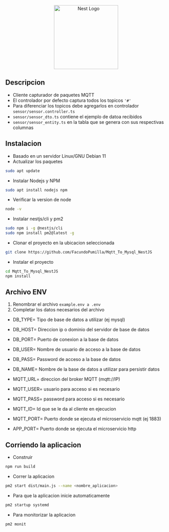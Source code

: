 <p align="center">
  <a href="http://nestjs.com/" target="blank"><img src="https://nestjs.com/img/logo-small.svg" width="200" alt="Nest Logo" /></a>
</p>

## Descripcion

- Cliente capturador de paquetes MQTT
- El controlador por defecto captura todos los topicos `'#'`
- Para diferenciar los topicos debe agregarlos en controlador `sensor/sensor.controller.ts`
- `sensor/sensor_dto.ts` contiene el ejemplo de datoa recibidos
- `sensor/sensor_entity.ts` en la tabla que se genera con sus respectivas columnas
## Instalacion
- Basado en un servidor Linux/GNU Debian 11
- Actualizar los paquetes
```bash
sudo apt update
```
- Instalar Nodejs y NPM
```bash
sudo apt install nodejs npm
```
- Verificar la version de node
```bash
node -v
```
- Instalar nestjs/cli y pm2
```bash
sudo npm i -g @nestjs/cli
sudo npm install pm2@latest -g
```
- Clonar el proyecto en la ubicacion seleccionada
```bash
git clone https://github.com/FacundoPumilla/Mqtt_To_Mysql_NestJS
```
- Instalar el proyecto
```bash
cd Mqtt_To_Mysql_NestJS
npm install
```

## Archivo ENV
1. Renombrar el archivo `example.env a .env`
2. Completar los datos necesarios del archivo
- DB_TYPE= Tipo de base de datos a utilizar (ej mysql)
- DB_HOST= Direccion ip o dominio del servidor de base de datos
- DB_PORT= Puerto de conexion a la base de datos
- DB_USER= Nombre de usuario de acceso a la base de datos
- DB_PASS= Password de acceso a la base de datos
- DB_NAME= Nombre de la base de datos a utilizar para persistir datos

- MQTT_URL= direccion del broker MQTT (mqtt://IP)
- MQTT_USER= usuario para acceso si es necesario
- MQTT_PASS= password para acceso si es necesario
- MQTT_ID= Id que se le da al cliente en ejecucion
- MQTT_PORT= Puerto donde se ejecuta el microservicio mqtt (ej 1883)
- APP_PORT= Puerto donde se ejecuta el microservicio http

## Corriendo la aplicacion

- Construir
```bash
npm run build
```
- Correr la aplicacion
```bash
pm2 start dist/main.js --name <nombre_aplicacion>
```
- Para que la aplicacion inicie automaticamente
```bash
pm2 startup systemd
```
- Para monitorizar la aplicacion
```bash
pm2 monit
```